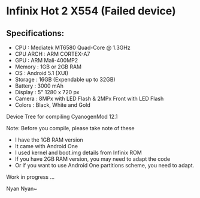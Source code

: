 Infinix Hot 2 X554 (Failed device)
===============================================

Specifications:
--------------
- CPU      : Mediatek MT6580 Quad-Core @ 1.3GHz
- CPU ARCH : ARM CORTEX-A7
- GPU      : ARM Mali-400MP2
- Memory   : 1GB or 2GB RAM
- OS       : Android 5.1 (XUI)
- Storage  : 16GB (Expendable up to 32GB)
- Battery  : 3000 mAh
- Display  : 5" 1280 x 720 px
- Camera   : 8MPx with LED Flash & 2MPx Front with LED Flash
- Colors   : Black, White and Gold

Device Tree for compiling CyanogenMod 12.1


Note:
Before you compile, please take note of these
- I have the 1GB RAM version
- It came with Android One
- I used kernel and boot.img details from Infinix ROM
- If you have 2GB RAM version, you may need to adapt the code
- Or if you want to use Android One partitions scheme, you need to adapt.


Work in progress ...

Nyan Nyan~

